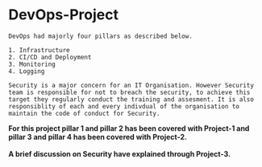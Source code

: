 # DevOps-Project
```
DevOps had majorly four pillars as described below.

1. Infrastructure
2. CI/CD and Deployment
3. Monitoring
4. Logging

Security is a major concern for an IT Organisation. However Security team is responsible for not to breach the security, to achieve this target they regularly conduct the training and assesment. It is also responsiblity of each and every indivdual of the organisation to maintain the code of conduct for Security.
```
**For this project pillar 1 and pillar 2 has been covered with Project-1 and pillar 3 and pillar 4 has been covered with Project-2.**
<br><br/>
**A brief discussion on Security have explained through Project-3.**
